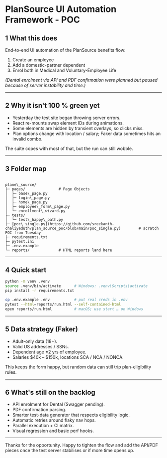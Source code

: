 # PlanSource UI Automation Framework - POC

## 1  What this does
End-to-end UI automation of the PlanSource benefits flow:

1. Create an employee  
2. Add a domestic-partner dependent  
3. Enrol both in Medical and Voluntary-Employee Life

*(Dental enrolment via API and PDF confirmation were planned but paused because of server instability and time.)*

---

## 2  Why it isn't 100 % green yet
* Yesterday the test site began throwing server errors.  
* React re-mounts swap element IDs during animations.  
* Some elements are hidden by transient overlays, so clicks miss.  
* Plan options change with location / salary; Faker data sometimes hits an invalid combo.

The suite copes with most of that, but the run can still wobble.

---

## 3  Folder map
```

plane\_source/
├─ pages/               # Page Objects
│  ├─ base\_page.py
│  ├─ login\_page.py
│  ├─ home\_page.py
│  ├─ employee\_form\_page.py
│  └─ enrollment\_wizard.py
├─ tests/
│  └─ test\_happy\_path.py
├─ [poc\_single.py](https://github.com/sreekanth-chaliyeduth/plan_source_poc/blob/main/poc_single.py)        # scratch POC from Tuesday
├─ requirements.txt
├─ pytest.ini
├─ .env.example
└─ reports/             # HTML reports land here

````

---

## 4  Quick start

```bash
python -m venv .venv
source .venv/bin/activate      # Windows: .venv\Scripts\activate
pip install -r requirements.txt

cp .env.example .env           # put real creds in .env
pytest --html=reports/run.html --self-contained-html
open reports/run.html          # macOS; use start … on Windows
```

---

## 5  Data strategy (Faker)

* Adult-only data (18+).
* Valid US addresses / SSNs.
* Dependent age ±2 yrs of employee.
* Salaries $40k – $150k, locations SCA / NCA / NONCA.

This keeps the form happy, but random data can still trip plan-eligibility rules.

---

## 6  What's still on the backlog

* API enrolment for Dental (Swagger pending).
* PDF confirmation parsing.
* Smarter test-data generator that respects eligibility logic.
* Automatic retries around flaky nav hops.
* Parallel execution + CI matrix.
* Visual regression and basic perf hooks.

---

Thanks for the opportunity.
Happy to tighten the flow and add the API/PDF pieces once the test server stabilises or if more time opens up.

```
